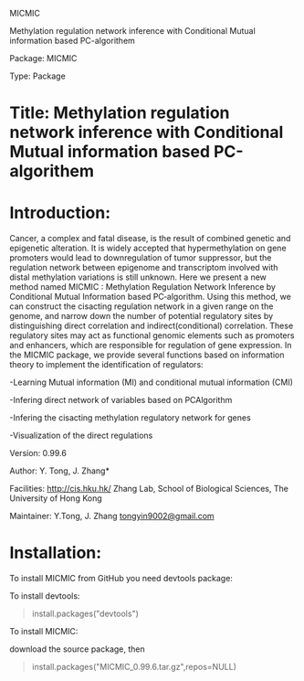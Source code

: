 MICMIC

Methylation regulation network inference with Conditional Mutual information based PC-algorithem

Package: MICMIC

Type: Package

# Title: Methylation regulation network inference with Conditional Mutual information based PC-algorithem

# Introduction: 
Cancer, a complex and fatal disease, is the result of combined genetic and epigenetic alteration. It is widely accepted that hypermethylation on gene promoters would lead to downregulation of tumor suppressor, but the regulation network between epigenome and transcriptom involved with distal methylation variations is still unknown. Here we present a new method named MICMIC : Methylation Regulation Network Inference by Conditional Mutual Information based PC‐algorithm. Using this method, we can construct the cisacting regulation network in a given range on the genome, and narrow down the number of potential regulatory sites by distinguishing direct correlation and indirect(conditional) correlation. These regulatory sites may act as functional genomic elements such as promoters and enhancers, which are responsible for regulation of gene expression. In the MICMIC package, we provide several functions based on information theory to implement the identification of regulators: 

-Learning Mutual information (MI) and conditional mutual information (CMI)

-Infering direct network of variables based on PCAlgorithm

-Infering the cisacting methylation regulatory network for genes

-Visualization of the direct regulations

Version: 0.99.6

Author: Y. Tong, J. Zhang*

Facilities: http://cis.hku.hk/ Zhang Lab, School of Biological Sciences, The University of Hong Kong

Maintainer: Y.Tong, J. Zhang tongyin9002@gmail.com


# Installation: 

To install MICMIC from GitHub you need devtools package:

To install devtools:

> install.packages("devtools")

To install MICMIC:

download the source package, then
> install.packages("MICMIC_0.99.6.tar.gz",repos=NULL)



